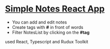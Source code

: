 # [Simple Notes React App](https://kazachenko2v.github.io/NotesApp/)

- You can add and edit notes
- Create tags with **#** in front of words
- Filter NotesList by clicking on the **#tag**


used React, Typescript and Rudux Toolkit
